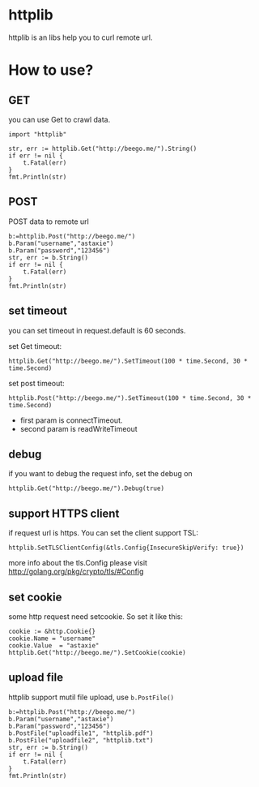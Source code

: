 # httplib
httplib is an libs help you to curl remote url.

# How to use?

## GET
you can use Get to crawl data.

	import "httplib"
	
	str, err := httplib.Get("http://beego.me/").String()
	if err != nil {
		t.Fatal(err)
	}
	fmt.Println(str)
	
## POST
POST data to remote url

	b:=httplib.Post("http://beego.me/")
	b.Param("username","astaxie")
	b.Param("password","123456")
	str, err := b.String()
	if err != nil {
		t.Fatal(err)
	}
	fmt.Println(str)

## set timeout
you can set timeout in request.default is 60 seconds.

set Get timeout:

	httplib.Get("http://beego.me/").SetTimeout(100 * time.Second, 30 * time.Second)
	
set post timeout:	
	
	httplib.Post("http://beego.me/").SetTimeout(100 * time.Second, 30 * time.Second)

- first param is connectTimeout.
- second param is readWriteTimeout

## debug
if you want to debug the request info, set the debug on

	httplib.Get("http://beego.me/").Debug(true)
	
## support HTTPS client
if request url is https. You can set the client support TSL:

	httplib.SetTLSClientConfig(&tls.Config{InsecureSkipVerify: true})
	
more info about the tls.Config please visit http://golang.org/pkg/crypto/tls/#Config	
		
## set cookie
some http request need setcookie. So set it like this:

	cookie := &http.Cookie{}
	cookie.Name = "username"
	cookie.Value  = "astaxie"
	httplib.Get("http://beego.me/").SetCookie(cookie)

## upload file
httplib support mutil file upload, use `b.PostFile()`

	b:=httplib.Post("http://beego.me/")
	b.Param("username","astaxie")
	b.Param("password","123456")
	b.PostFile("uploadfile1", "httplib.pdf")
	b.PostFile("uploadfile2", "httplib.txt")
	str, err := b.String()
	if err != nil {
		t.Fatal(err)
	}
	fmt.Println(str)
